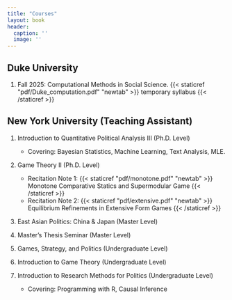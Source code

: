 ```yaml
---
title: "Courses"
layout: book
header:
  caption: ''
  image: ''
---
```


## **Duke University**

1. Fall 2025: Computational Methods in Social Science. {{< staticref "pdf/Duke_computation.pdf" "newtab" >}} temporary syllabus {{< /staticref >}}


## **New York University** (Teaching Assistant)

1. Introduction to Quantitative Political Analysis III (Ph.D. Level)
    + Covering: Bayesian Statistics,  Machine Learning, Text Analysis, MLE.

2. Game Theory II (Ph.D. Level)
    + Recitation Note 1:  {{< staticref "pdf/monotone.pdf" "newtab" >}} Monotone Comparative Statics and Supermodular Game {{< /staticref >}}
    + Recitation Note 2: {{< staticref "pdf/extensive.pdf" "newtab" >}} Equilibrium Refinements in Extensive Form Games {{< /staticref >}}

3. East Asian Politics: China & Japan (Master Level)

4. Master’s Thesis Seminar (Master Level)

5. Games, Strategy, and Politics (Undergraduate Level)

6. Introduction to Game Theory (Undergraduate Level)

7. Introduction to Research Methods for Politics (Undergraduate Level)
    + Covering: Programming with R, Causal Inference